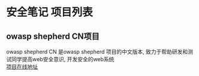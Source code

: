 # 安全笔记 项目列表 


## owasp shepherd CN项目

owasp shepherd CN 是owasp shepherd 项目的中文版本, 致力于帮助研发和测试同学提高web安全意识, 开发安全的web系统  
[项目在线地址](http://shepherd.anquanbiji.com)
